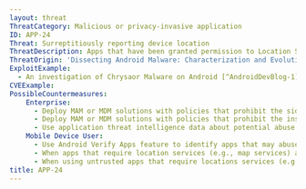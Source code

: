 ```yaml
---
layout: threat
ThreatCategory: Malicious or privacy-invasive application
ID: APP-24
Threat: Surreptitiously reporting device location
ThreatDescription: Apps that have been granted permission to Location Services or similar OS-provided services can abuse this permission to report device outside of what may be needed to support legitimate app functionality (e.g. navigation). Device location data may facilitate further attacks such as geo-physical or behavioral tracking of the user.
ThreatOrigin: 'Dissecting Android Malware: Characterization and Evolution [^85]'
ExploitExample:
  - An investigation of Chrysaor Malware on Android [^AndroidDevBlog-1]
CVEExample:
PossibleCountermeasures:
    Enterprise:
      - Deploy MAM or MDM solutions with policies that prohibit the side-loading of apps, which may bypass security checks on the app.
      - Deploy MAM or MDM solutions with policies that prohibit the installation of apps from 3rd party (unofficial) app stores.
      - Use application threat intelligence data about potential abuse of location services associated with apps installed on COPE or BYOD devices
    Mobile Device User:
      - Use Android Verify Apps feature to identify apps that may abuse location services.
      - When apps that require location services (e.g., map services) are not in use, use OS-provided settings to globally disable access to location services
      - When using untrusted apps that require locations services (e.g., map services), use OS-provided settings to revoke access to location services once the app is no longer in use.
title: APP-24
---
```

